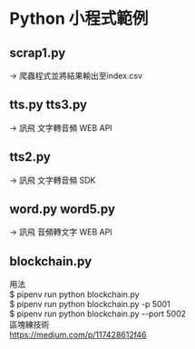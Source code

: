 # Python 小程式範例

## scrap1.py 
-> 爬蟲程式並將結果輸出至index.csv

## tts.py tts3.py 
-> 訊飛 文字轉音頻 WEB API

## tts2.py 
-> 訊飛 文字轉音頻 SDK

## word.py word5.py 
-> 訊飛 音頻轉文字 WEB API

## blockchain.py
用法<br>
$ pipenv run python blockchain.py<br>
$ pipenv run python blockchain.py -p 5001<br>
$ pipenv run python blockchain.py --port 5002<br>
區塊練技術<br>
https://medium.com/p/117428612f46<br>
